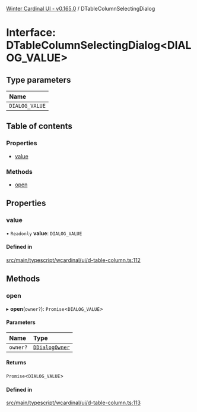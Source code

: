 [Winter Cardinal UI - v0.165.0](../index.md) / DTableColumnSelectingDialog

# Interface: DTableColumnSelectingDialog<DIALOG_VALUE\>

## Type parameters

| Name |
| :------ |
| `DIALOG_VALUE` |

## Table of contents

### Properties

- [value](DTableColumnSelectingDialog.md#value)

### Methods

- [open](DTableColumnSelectingDialog.md#open)

## Properties

### value

• `Readonly` **value**: `DIALOG_VALUE`

#### Defined in

[src/main/typescript/wcardinal/ui/d-table-column.ts:112](https://github.com/winter-cardinal/winter-cardinal-ui/blob/v0.165.0/src/main/typescript/wcardinal/ui/d-table-column.ts#L112)

## Methods

### open

▸ **open**(`owner?`): `Promise`<`DIALOG_VALUE`\>

#### Parameters

| Name | Type |
| :------ | :------ |
| `owner?` | [`DDialogOwner`](DDialogOwner.md) |

#### Returns

`Promise`<`DIALOG_VALUE`\>

#### Defined in

[src/main/typescript/wcardinal/ui/d-table-column.ts:113](https://github.com/winter-cardinal/winter-cardinal-ui/blob/v0.165.0/src/main/typescript/wcardinal/ui/d-table-column.ts#L113)
